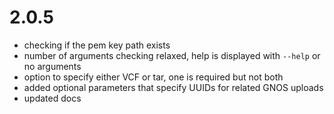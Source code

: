 # 2.0.5

* checking if the pem key path exists
* number of arguments checking relaxed, help is displayed with `--help` or no arguments
* option to specify either VCF or tar, one is required but not both
* added optional parameters that specify UUIDs for related GNOS uploads
* updated docs
